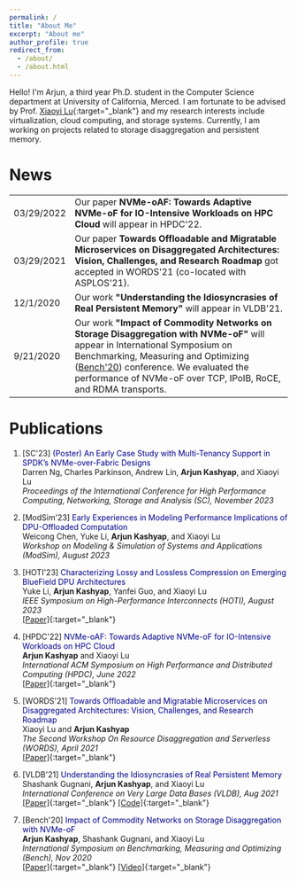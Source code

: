 ```yaml
---
permalink: /
title: "About Me"
excerpt: "About me"
author_profile: true
redirect_from: 
  - /about/
  - /about.html
---
```


<link rel="stylesheet" type="text/css" media="all" href="assets/css/about_page.css" />

Hello! I'm Arjun, a third year Ph.D. student in the Computer Science department at University of California, Merced. I am fortunate to be advised by Prof. [Xiaoyi Lu](https://sites.ucmerced.edu/luxi){:target="_blank"} and my research interests include virtualization, cloud computing, and storage systems. Currently, I am working on projects related to storage disaggregation and persistent memory.

# News

<table>
    <tr>
    <td>03/29/2022</td>
    <td>Our paper <b>NVMe-oAF: Towards Adaptive NVMe-oF for IO-Intensive Workloads on HPC Cloud</b> will appear in HPDC'22.</td>
  </tr>
  <tr>
    <td>03/29/2021</td>
    <td>Our paper <b>Towards Offloadable and Migratable Microservices on Disaggregated Architectures: Vision, Challenges, and Research Roadmap</b> got accepted in WORDS'21 (co-located with ASPLOS'21).</td>
  </tr>
  <tr>
    <td>12/1/2020</td>
    <td>Our work <b>"Understanding the Idiosyncrasies of Real Persistent Memory"</b> will appear in VLDB'21.</td>
  </tr>
  <tr>
    <td>9/21/2020</td>
    <td>Our work <b>"Impact of Commodity Networks on Storage Disaggregation with NVMe-oF"</b> will appear in International Symposium on Benchmarking, Measuring and Optimizing (<a href="https://www.benchcouncil.org/bench20/index.html" target="_blank">Bench'20</a>) conference. We evaluated the performance of NVMe-oF over TCP, IPoIB, RoCE, and RDMA transports.</td>
  </tr>
</table>

# Publications
1. [SC'23] <span style="color:#00008B"> (Poster) An Early Case Study with Multi-Tenancy Support in SPDK’s NVMe-over-Fabric Designs</span>  
   Darren Ng, Charles Parkinson, Andrew Lin, **Arjun Kashyap**, and Xiaoyi Lu    
   *Proceedings of the International Conference for High Performance Computing, Networking, Storage and Analysis (SC), November 2023* 
2. [ModSim'23] <span style="color:#00008B">Early Experiences in Modeling Performance Implications of DPU-Offloaded Computation</span>  
   Weicong Chen, Yuke Li, **Arjun Kashyap**, and Xiaoyi Lu    
   *Workshop on Modeling & Simulation of Systems and Applications (ModSim), August 2023*  
3. [HOTI'23] <span style="color:#00008B">Characterizing Lossy and Lossless Compression on Emerging BlueField DPU Architectures</span>  
   Yuke Li, **Arjun Kashyap**, Yanfei Guo, and Xiaoyi Lu  
   *IEEE Symposium on High-Performance Interconnects (HOTI), August 2023*  
   [[Paper]](https://ieeexplore.ieee.org/abstract/document/10287290){:target="_blank"}
4. [HPDC'22] <span style="color:#00008B">NVMe-oAF: Towards Adaptive NVMe-oF for IO-Intensive Workloads on HPC Cloud</span>  
   **Arjun Kashyap** and Xiaoyi Lu  
   *International ACM Symposium on High Performance and Distributed Computing (HPDC), June 2022*  
   [[Paper]](https://dl.acm.org/doi/pdf/10.1145/3502181.3531476){:target="_blank"}

5. [WORDS'21] <span style="color:#00008B">Towards Offloadable and Migratable Microservices on Disaggregated Architectures: Vision, Challenges, and Research Roadmap</span>  
   Xiaoyi Lu  and **Arjun Kashyap**  
   *The Second Workshop On Resource Disaggregation and Serverless (WORDS), April 2021*  
   [[Paper]](https://arxiv.org/pdf/2104.11272.pdf){:target="_blank"}

6. [VLDB'21] <span style="color:#00008B">Understanding the Idiosyncrasies of Real Persistent Memory</span>  
   Shashank Gugnani, **Arjun Kashyap**, and Xiaoyi Lu  
   *International Conference on Very Large Data Bases (VLDB), Aug 2021*  
   [[Paper]](https://dl.acm.org/doi/pdf/10.14778/3436905.3436921){:target="_blank"}  [[Code]](https://github.com/padsys/PMIdioBench){:target="_blank"}
   
7. [Bench'20] <span style="color:#00008B">Impact of Commodity Networks on Storage Disaggregation with NVMe-oF</span>  
   **Arjun Kashyap**, Shashank Gugnani, and Xiaoyi Lu  
   *International Symposium on Benchmarking, Measuring and Optimizing (Bench), Nov 2020*  
   [[Paper]](https://link.springer.com/chapter/10.1007/978-3-030-71058-3_3){:target="_blank"}  [[Video]](https://www.youtube.com/watch?v=4K17ED9OMmU&ab_channel=Bench%2720){:target="_blank"}
